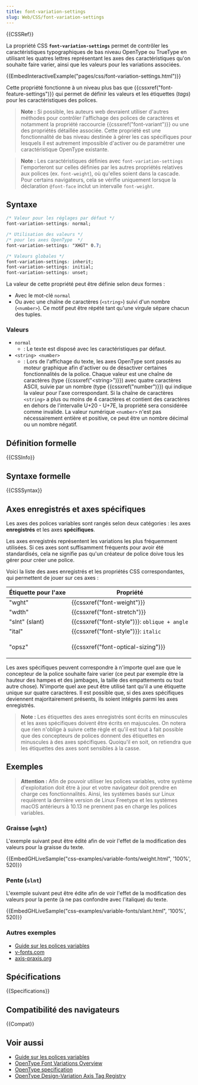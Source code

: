 ```yaml
---
title: font-variation-settings
slug: Web/CSS/font-variation-settings
---
```


{{CSSRef}}

La propriété CSS **`font-variation-settings`** permet de contrôler les caractéristiques typographiques de bas niveau OpenType ou TrueType en utilisant les quatres lettres représentant les axes des caractéristiques qu'on souhaite faire varier, ainsi que les valeurs pour les variations associées.

{{EmbedInteractiveExample("pages/css/font-variation-settings.html")}}

Cette propriété fonctionne à un niveau plus bas que {{cssxref("font-feature-settings")}} qui permet de définir les valeurs et les étiquettes (_tags_) pour les caractéristiques des polices.

> **Note :** Si possible, les auteurs web devraient utiliser d'autres méthodes pour contrôler l'affichage des polices de caractères et notamment la propriété raccourcie {{cssxref("font-variant")}} ou une des propriétés détaillée associée. Cette propriété est une fonctionnalité de bas niveau destinée à gérer les cas spécifiques pour lesquels il est autrement impossible d'activer ou de paramétrer une caractéristique OpenType existante.

> **Note :** Les caractéristiques définies avec `font-variation-settings` l'emporteront sur celles définies par les autres propriétés relatives aux polices (ex. `font-weight`), où qu'elles soient dans la cascade. Pour certains navigateurs, cela se vérifie uniquement lorsque la déclaration `@font-face` inclut un intervalle `font-weight`.

## Syntaxe

```css
/* Valeur pour les réglages par défaut */
font-variation-settings: normal;

/* Utilisation des valeurs */
/* pour les axes OpenType  */
font-variation-settings: "XHGT" 0.7;

/* Valeurs globales */
font-variation-settings: inherit;
font-variation-settings: initial;
font-variation-settings: unset;
```

La valeur de cette propriété peut être définie selon deux formes :

- Avec le mot-clé `normal`
- Ou avec une chaîne de caractères (`<string>`) suivi d'un nombre (`<number>`). Ce motif peut être répété tant qu'une virgule sépare chacun des tuples.

### Valeurs

- `normal`
  - : Le texte est disposé avec les caractéristiques par défaut.
- `<string> <number>`
  - : Lors de l'affichage du texte, les axes OpenType sont passés au moteur graphique afin d'activer ou de désactiver certaines fonctionnalités de la police. Chaque valeur est une chaîne de caractères (type {{cssxref("&lt;string&gt;")}}) avec quatre caractères ASCII, suivie par un nombre (type {{cssxref("number")}}) qui indique la valeur pour l'axe correspondant. Si la chaîne de caractères `<string>` a plus ou moins de 4 caractères et contient des caractères en dehors de l'intervalle U+20 - U+7E, la propriété sera considérée comme invalide. La valeur numérique `<number>` n'est pas nécessairement entière et positive, ce peut être un nombre décimal ou un nombre négatif.

## Définition formelle

{{CSSInfo}}

## Syntaxe formelle

{{CSSSyntax}}

## Axes enregistrés et axes spécifiques

Les axes des polices variables sont rangés selon deux catégories : les axes **enregistrés** et les axes **spécifiques**.

Les axes enregistrés représentent les variations les plus fréquemment utilisées. Si ces axes sont suffisamment fréquents pour avoir été standardisés, cela ne signifie pas qu'un créateur de police doive tous les gérer pour créer une police.

Voici la liste des axes enregistrés et les propriétés CSS correspondantes, qui permettent de jouer sur ces axes :

<table class="standard-table">
  <thead>
    <tr>
      <th scope="col">Étiquette pour l'axe</th>
      <th scope="col">Propriété</th>
    </tr>
  </thead>
  <tbody>
    <tr>
      <td>"wght"</td>
      <td>{{cssxref("font-weight")}}</td>
    </tr>
    <tr>
      <td>"wdth"</td>
      <td>{{cssxref("font-stretch")}}</td>
    </tr>
    <tr>
      <td>"slnt" (slant)</td>
      <td>{{cssxref("font-style")}}: <code>oblique + angle</code></td>
    </tr>
    <tr>
      <td>"ital"</td>
      <td>{{cssxref("font-style")}}: <code>italic</code></td>
    </tr>
    <tr>
      <td>"opsz"</td>
      <td><p>{{cssxref("font-optical-sizing")}}</p></td>
    </tr>
  </tbody>
</table>

Les axes spécifiques peuvent correspondre à n'importe quel axe que le concepteur de la police souhaite faire varier (ce peut par exemple être la hauteur des hampes et des jambages, la taille des empattements ou tout autre chose). N'importe quel axe peut être utilisé tant qu'il a une étiquette unique sur quatre caractères. Il est possible que, si des axes spécifiques deviennent majoritairement présents, ils soient intégrés parmi les axes enregistrés.

> **Note :** Les étiquettes des axes enregistrés sont écrits en minuscules et les axes spécifiques doivent être écrits en majuscules. On notera que rien n'oblige à suivre cette règle et qu'il est tout à fait possible que des concepteurs de polices donnent des étiquettes en minuscules à des axes spécifiques. Quoiqu'il en soit, on retiendra que les étiquettes des axes sont sensibles à la casse.

## Exemples

> **Attention :** Afin de pouvoir utiliser les polices variables, votre système d'exploitation doit être à jour et votre navigateur doit prendre en charge ces fonctionnalités. Ainsi, les systèmes basés sur Linux requièrent la dernière version de Linux Freetype et les systèmes macOS antérieurs à 10.13 ne prennent pas en charge les polices variables.

### Graisse (`wght`)

L'exemple suivant peut être édité afin de voir l'effet de la modification des valeurs pour la graisse du texte.

{{EmbedGHLiveSample("css-examples/variable-fonts/weight.html", '100%', 520)}}

### Pente (`slnt`)

L'exemple suivant peut être édite afin de voir l'effet de la modification des valeurs pour la pente (à ne pas confondre avec l'italique) du texte.

{{EmbedGHLiveSample("css-examples/variable-fonts/slant.html", '100%', 520)}}

### Autres exemples

- [Guide sur les polices variables](/fr/docs/Web/CSS/CSS_Fonts/Variable_Fonts_Guide)
- [v-fonts.com](https://v-fonts.com)
- [axis-praxis.org](https://axis-praxis.org)

## Spécifications

{{Specifications}}

## Compatibilité des navigateurs

{{Compat}}

## Voir aussi

- [Guide sur les polices variables](/fr/docs/Web/CSS/CSS_Fonts/Variable_Fonts_Guide)
- [OpenType Font Variations Overview](https://www.microsoft.com/typography/otspec180/otvaroverview.htm)
- [OpenType specification](https://www.microsoft.com/typography/otspec180/default.htm)
- [OpenType Design-Variation Axis Tag Registry](https://www.microsoft.com/typography/otspec/dvaraxisreg.htm)
